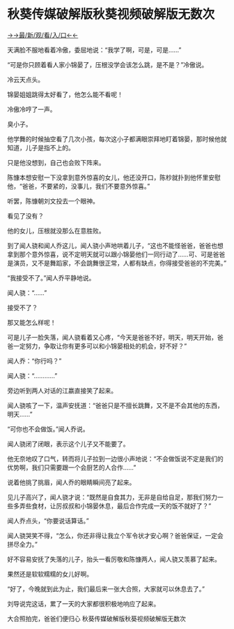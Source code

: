 # 秋葵传媒破解版秋葵视频破解版无数次

<a href="https://m8k3.cc">→→最/新/观/看/入/口←←</a>

天满脸不服地看着冷傲，委屈地说：“我学了啊，可是，可是……”

“可是你只顾着看人家小锦晏了，压根没学会该怎么跳，是不是？”冷傲说。

冷云天点头。

锦晏姐姐跳得太好看了，他怎么能不看呢！

冷傲冷哼了一声。

臭小子。

他学舞的时候抽空看了几次小孩，每次这小子都满眼崇拜地盯着锦晏，那时候他就知道，儿子是指不上的。

只是他没想到，自己也会败下阵来。

陈慷本想安慰一下没拿到意外惊喜的女儿，他还没开口，陈杪就扑到他怀里安慰他，“爸爸，不要紧的，没事儿，我们不要意外惊喜。”

听罢，陈慷朝刘文投去一个眼神。

看见了没有？

他的女儿，压根就没那么在意胜败。

到了闻人骁和闻人乔这儿，闻人骁小声地哄着儿子，“这也不能怪爸爸，爸爸也想拿到那个意外惊喜，说不定明天就可以跟小锦晏他们一同行动了……可、可是爸爸是演员，又不是舞蹈家，不会跳舞很正常，人都有缺点，你得接受爸爸的不完美。”

“我接受不了。”闻人乔平静地说。

闻人骁：“……”

接受不了？

那又能怎么样呢！

可是儿子一脸失落，闻人骁看着又心疼，“今天是爸爸不好，明天，明天开始，爸爸一定努力，争取让你有更多可以和小锦晏相处的机会，好不好？”

闻人乔：“你行吗？”

闻人骁：“…………”

旁边听到两人对话的江嬴直接笑了起来。

闻人骁咳了一下，温声安抚道：“爸爸只是不擅长跳舞，又不是不会其他的东西，明天……”

“可你也不会做饭。”闻人乔说。

闻人骁闭了闭眼，表示这个儿子又不能要了。

他无奈地叹了口气，转而将儿子拉到一边很小声地说：“不会做饭说不定是我们的优势啊，我们只需要跟一个会厨艺的人合作……”

说着他挑了挑眉，闻人乔的眼睛瞬间亮了起来。

见儿子高兴了，闻人骁才说：“既然是自食其力，无非是自给自足，那我们努力一些多弄些食材，让厉叔叔和小锦晏休息，最后合作完成一天的饭不就好了？”

闻人乔点头，“你要说话算话。”

闻人骁哭笑不得，“怎么，你还非得让我立个军令状才安心啊？爸爸保证，一定会拼尽全力。”

好不容易安抚了失落的儿子，抬头一看厉敬和陈慷两人，闻人骁又羡慕了起来。

果然还是软软糯糯的女儿好啊。

“好了，今晚就到此为止，我们最后来一张大合照，大家就可以休息去了。”

刘导说完这话，累了一天的大家都很积极地响应了起来。

大合照拍完，爸爸们便归心
秋葵传媒破解版秋葵视频破解版无数次
